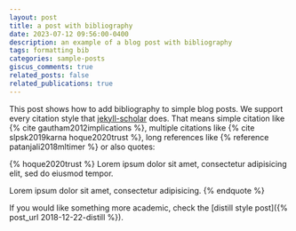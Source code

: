 ```yaml
---
layout: post
title: a post with bibliography
date: 2023-07-12 09:56:00-0400
description: an example of a blog post with bibliography
tags: formatting bib
categories: sample-posts
giscus_comments: true
related_posts: false
related_publications: true
---
```


 This post shows how to add bibliography to simple blog posts. We support every citation style that [jekyll-scholar](https://github.com/inukshuk/jekyll-scholar) does. That means simple citation like {% cite gautham2012implications %}, multiple citations like {% cite slpsk2019karna hoque2020trust %}, long references like {% reference patanjali2018mltimer %} or also quotes:

{% hoque2020trust %}
Lorem ipsum dolor sit amet, consectetur adipisicing elit,
sed do eiusmod tempor.

Lorem ipsum dolor sit amet, consectetur adipisicing.
{% endquote %}

If you would like something more academic, check the [distill style post]({% post_url 2018-12-22-distill %}).
